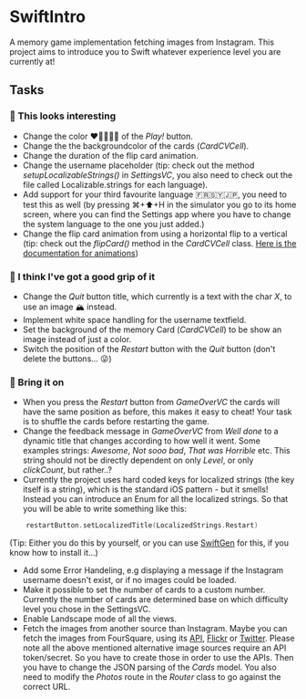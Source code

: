 # SwiftIntro
A memory game implementation fetching images from Instagram. This project aims to introduce you to Swift whatever experience level you are currently at!

## Tasks

### 🐌 This looks interesting 
 
* Change the color ❤️💛💚💙💜 of the _Play!_ button.
* Change the the backgroundcolor of the cards (_CardCVCell_).
* Change the duration of the flip card animation.
* Change the username placeholder (tip: check out the method _setupLocalizableStrings()_ in _SettingsVC_, you also need to check out the file called Localizable.strings for each language).
* Add support for your third favourite language 🇫🇷🇸🇾🇯🇵, you need to test this as well (by pressing ⌘+⬆+H in the simulator you go to its home screen, where you can find the Settings app where you have to change the system language to the one you just added.)
* Change the flip card animation from using a horizontal flip to a vertical (tip: check out the _flipCard()_ method in the _CardCVCell_ class. [Here is the documentation for animations](https://developer.apple.com/library/ios/documentation/UIKit/Reference/UIView_Class/#//apple_ref/occ/clm/UIView/animateWithDuration:delay:options:animations:completion:))


### 🐰 I think I've got a good grip of it

* Change the _Quit_ button title, which currently is a text with the char _X_, to use an image 🏔 instead. 
* Implement white space handling for the username textfield.
* Set the background of the memory Card (_CardCVCell_) to be show an image instead of just a color.
* Switch the position of the _Restart_ button with the _Quit_ button (don't delete the buttons... 😜)


### 🦄 Bring it on
* When you press the _Restart_ button from _GameOverVC_ the cards will have the same position as before, this makes it easy to cheat! Your task is to shuffle the cards before restarting the game.  
* Change the feedback message in _GameOverVC_ from _Well done_ to a dynamic title that changes according to how well it went. Some examples strings: _Awesome_, _Not sooo bad_, _That was Horrible_ etc. This string should not be directly dependent on only _Level_, or only _clickCount_, but rather..?
* Currently the project uses hard coded keys for localized strings (the key itself is a string), which is the standard iOS pattern - but it smells! Instead you can introduce an Enum for all the localized strings. So that you will be able to write something like this:
```swift
	restartButton.setLocalizedTitle(LocalizedStrings.Restart)
``` 
(Tip: Either you do this by yourself, or you can use [SwiftGen](https://github.com/AliSoftware/SwiftGen) for this, if you know how to install it...)
* Add some Error Handeling, e.g  displaying a message if the Instagram username doesn't exist, or if no images could be loaded.
* Make it possible to set the number of cards to a custom number. Currently the number of cards are determined base on which difficulty level you chose in the SettingsVC. 
* Enable Landscape mode of all the views.
* Fetch the images from another source than Instagram. Maybe you can fetch the images from FourSquare, using its [API](https://developer.foursquare.com/), [Flickr](https://www.flickr.com/services/api/) or [Twitter](https://dev.twitter.com/rest/public). Please note all the above mentioned alternative image sources require an API token/secret. So you have to create those in order to use the APIs. Then you have to change the JSON parsing of the _Cards_ model. You also need to modify the _Photos_ route in the _Router_ class to go against the correct URL.


